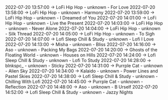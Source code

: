 2022-07-20 13:57:00 -> LoFi Hip Hop - unknown - For Love
2022-07-20 13:58:00 -> LoFi Hip Hop - unknown - Harmony
2022-07-20 13:59:00 -> LoFi Hip Hop - unknown - I Dreamed of You
2022-07-20 14:01:00 -> LoFi Hip Hop - unknown - Live the Present
2022-07-20 14:03:00 -> LoFi Hip Hop - unknown - Never Alone
2022-07-20 14:04:00 -> LoFi Hip Hop - unknown - Silk Thread
2022-07-20 14:05:00 -> LoFi Hip Hop - unknown - To Sigh
2022-07-20 14:07:00 -> Lofi Sleep Chill & Study - unknown - Lofi I Love
2022-07-20 14:13:00 -> Misha - unknown - Bliss
2022-07-20 14:16:00 -> Aso - unknown - Packing My Bags
2022-07-20 14:20:00 -> Ghosts of the Floating World - unknown - Houses on Hills
2022-07-20 14:24:00 -> Lofi Sleep Chill & Study - unknown - Lofi To Study
2022-07-20 14:28:00 -> blnkspc_ - unknown - Sticky
2022-07-20 14:31:00 -> Purrple Cat - unknown - Alien Sky
2022-07-20 14:34:00 -> Kalaido - unknown - Power Lines and Pastel Skies
2022-07-20 14:38:00 -> Lofi Sleep Chill & Study - unknown - Chilling With Lofi
2022-07-20 14:45:00 -> Purrple Cat - unknown - Reflection
2022-07-20 14:48:00 -> Aso - unknown - B Urself
2022-07-20 14:52:00 -> Lofi Sleep Chill & Study - unknown - Jazzy Nights
